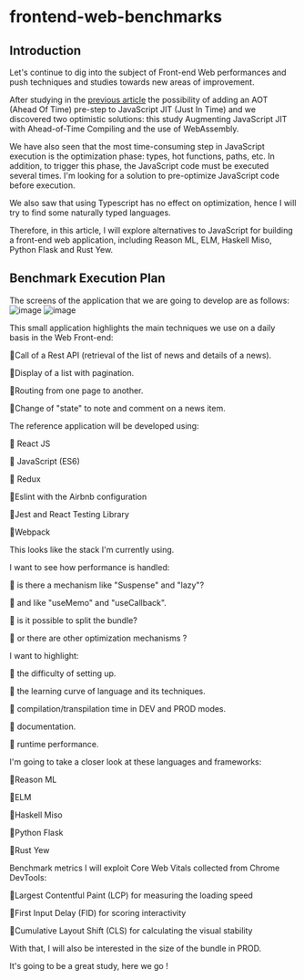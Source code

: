 # frontend-web-benchmarks

## Introduction
Let's continue to dig into the subject of Front-end Web performances and push techniques and studies towards new areas of improvement.

After studying in the [previous article](https://itnext.io/is-it-possible-to-improve-javascript-jit-with-an-aot-pre-step-8e25ecb3590f) the possibility of adding an AOT (Ahead Of Time) pre-step to JavaScript JIT (Just In Time) and we discovered two optimistic solutions: this study Augmenting JavaScript JIT with Ahead-of-Time Compiling and the use of WebAssembly.

We have also seen that the most time-consuming step in JavaScript execution is the optimization phase: types, hot functions, paths, etc. In addition, to trigger this phase, the JavaScript code must be executed several times. I'm looking for a solution to pre-optimize JavaScript code before execution. 

We also saw that using Typescript has no effect on optimization, hence I will try to find some naturally typed languages.

Therefore, in this article, I will explore alternatives to JavaScript for building a front-end web application, including Reason ML, ELM, Haskell Miso, Python Flask and Rust Yew.

## Benchmark Execution Plan
The screens of the application that we are going to develop are as follows:
![image](https://github.com/helabenkhalfallah/frontend-web-benchmarks/assets/1331451/6cbda295-1cfa-43c0-a2a6-1c52e40f0fe0)
![image](https://github.com/helabenkhalfallah/frontend-web-benchmarks/assets/1331451/7d366cc5-ad13-4f67-9a6c-0b48a5d3ce92)

This small application highlights the main techniques we use on a daily basis in the Web Front-end:

🔸Call of a Rest API (retrieval of the list of news and details of a news).

🔸Display of a list with pagination.

🔸Routing from one page to another.

🔸Change of "state" to note and comment on a news item.

The reference application will be developed using:

🔸 React JS

🔸 JavaScript (ES6)

🔸 Redux

🔸Eslint with the Airbnb configuration

🔸Jest and React Testing Library

🔸Webpack

This looks like the stack I'm currently using.

I want to see how performance is handled:

🔸 is there a mechanism like "Suspense" and "lazy"?

🔸 and like "useMemo" and "useCallback".

🔸 is it possible to split the bundle?

🔸 or there are other optimization mechanisms ?

I want to highlight:

🔸 the difficulty of setting up.

🔸 the learning curve of language and its techniques.

🔸 compilation/transpilation time in DEV and PROD modes.

🔸 documentation.

🔸 runtime performance.

I'm going to take a closer look at these languages and frameworks:

🔸Reason ML

🔸ELM

🔸Haskell Miso

🔸Python Flask

🔸Rust Yew

Benchmark metrics
I will exploit Core Web Vitals collected from Chrome DevTools:

🔹Largest Contentful Paint (LCP) for measuring the loading speed

🔹First Input Delay (FID) for scoring interactivity

🔹Cumulative Layout Shift (CLS) for calculating the visual stability

With that, I will also be interested in the size of the bundle in PROD.

It's going to be a great study, here we go !

